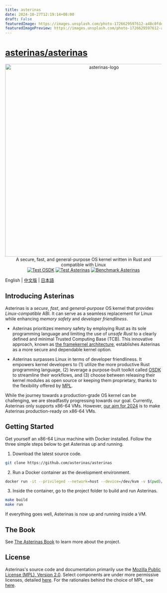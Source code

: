 ```yaml
---
title: asterinas
date: 2024-10-27T12:19:14+08:00
draft: False
featuredImage: https://images.unsplash.com/photo-1726629597612-a48c0fdd0fe6?ixid=M3w0NjAwMjJ8MHwxfHJhbmRvbXx8fHx8fHx8fDE3MzAwMDI3NDJ8&ixlib=rb-4.0.3
featuredImagePreview: https://images.unsplash.com/photo-1726629597612-a48c0fdd0fe6?ixid=M3w0NjAwMjJ8MHwxfHJhbmRvbXx8fHx8fHx8fDE3MzAwMDI3NDJ8&ixlib=rb-4.0.3
---
```


# [asterinas/asterinas](https://github.com/asterinas/asterinas)

<p align="center">
    <img src="docs/src/images/logo_en.svg" alt="asterinas-logo" width="620"><br>
    A secure, fast, and general-purpose OS kernel written in Rust and compatible with Linux<br/>
    <a href="https://github.com/asterinas/asterinas/actions/workflows/test_osdk.yml"><img src="https://github.com/asterinas/asterinas/actions/workflows/test_osdk.yml/badge.svg?event=push" alt="Test OSDK" style="max-width: 100%;"></a>
    <a href="https://github.com/asterinas/asterinas/actions/workflows/test_asterinas.yml"><img src="https://github.com/asterinas/asterinas/actions/workflows/test_asterinas.yml/badge.svg?event=push" alt="Test Asterinas" style="max-width: 100%;"></a>
    <a href="https://asterinas.github.io/benchmark/"><img src="https://github.com/asterinas/asterinas/actions/workflows/benchmark_asterinas.yml/badge.svg" alt="Benchmark Asterinas" style="max-width: 100%;"></a>
    <br/>
</p>

English | [中文版](README_CN.md) | [日本語](README_JP.md)

## Introducing Asterinas

Asterinas is a _secure_, _fast_, and _general-purpose_ OS kernel
that provides _Linux-compatible_ ABI.
It can serve as a seamless replacement for Linux
while enhancing _memory safety_ and _developer friendliness_.

* Asterinas prioritizes memory safety
by employing Rust as its sole programming language
and limiting the use of _unsafe Rust_
to a clearly defined and minimal Trusted Computing Base (TCB).
This innovative approach,
known as [the framekernel architecture](https://asterinas.github.io/book/kernel/the-framekernel-architecture.html),
establishes Asterinas as a more secure and dependable kernel option.

* Asterinas surpasses Linux in terms of developer friendliness.
It empowers kernel developers to
(1) utilize the more productive Rust programming language,
(2) leverage a purpose-built toolkit called [OSDK](https://asterinas.github.io/book/osdk/guide/index.html) to streamline their workflows,
and (3) choose between releasing their kernel modules as open source
or keeping them proprietary,
thanks to the flexibility offered by [MPL](#License).

While the journey towards a production-grade OS kernel can be challenging,
we are steadfastly progressing towards our goal.
Currently, Asterinas only supports x86-64 VMs.
However, [our aim for 2024](https://asterinas.github.io/book/kernel/roadmap.html) is
to make Asterinas production-ready on x86-64 VMs.

## Getting Started

Get yourself an x86-64 Linux machine with Docker installed.
Follow the three simple steps below to get Asterinas up and running.

1. Download the latest source code.

```bash
git clone https://github.com/asterinas/asterinas
```

2. Run a Docker container as the development environment.

```bash
docker run -it --privileged --network=host --device=/dev/kvm -v $(pwd)/asterinas:/root/asterinas asterinas/asterinas:0.9.4
```

3. Inside the container, go to the project folder to build and run Asterinas.

```bash
make build
make run
```

If everything goes well, Asterinas is now up and running inside a VM.

## The Book

See [The Asterinas Book](https://asterinas.github.io/book/) to learn more about the project.

## License

Asterinas's source code and documentation primarily use the 
[Mozilla Public License (MPL), Version 2.0](https://github.com/asterinas/asterinas/blob/main/LICENSE-MPL).
Select components are under more permissive licenses,
detailed [here](https://github.com/asterinas/asterinas/blob/main/.licenserc.yaml). For the rationales behind the choice of MPL, see [here](https://asterinas.github.io/book/index.html#licensing).
